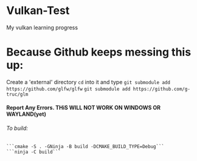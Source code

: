 # Vulkan-Test
My vulkan learning progress

# Because Github keeps messing this up:

Create a 'external' directory ```cd``` into it and type ```git submodule add https://github.com/glfw/glfw```
                                                        ```git submodule add https://github.com/g-truc/glm```

#### Report Any Errors. THiS WILL NOT WORK ON WINDOWS OR WAYLAND(yet)
###### To build:
	```cmake -S . -GNinja -B build -DCMAKE_BUILD_TYPE=Debug```
	```ninja -C build```
